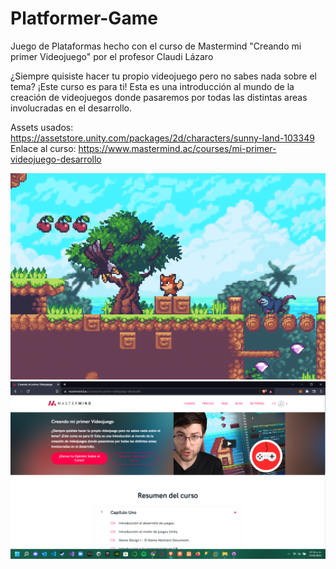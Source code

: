 # Platformer-Game
 Juego de Plataformas hecho con el curso de Mastermind "Creando mi primer Videojuego" por el profesor Claudi Lázaro
 
¿Siempre quisiste hacer tu propio videojuego pero no sabes nada sobre el tema? ¡Este curso es para ti! Esta es una introducción al mundo de la creación de videojuegos donde pasaremos por todas las distintas areas involucradas en el desarrollo.

Assets usados: https://assetstore.unity.com/packages/2d/characters/sunny-land-103349
Enlace al curso: https://www.mastermind.ac/courses/mi-primer-videojuego-desarrollo

<img src="sunnyland.png" alt="My cool logo"/>

<img src="mastermind.png" alt="My cool logo"/>



